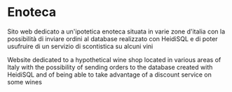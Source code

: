 # Enoteca

Sito web dedicato a un'ipotetica enoteca situata in varie zone d'italia con la possibilità di inviare ordini al database realizzato con HeidiSQL e di poter usufruire di un servizio di scontistica su alcuni vini

Website dedicated to a hypothetical wine shop located in various areas of Italy with the possibility of sending orders to the database created with HeidiSQL and of being able to take advantage of a discount service on some wines
